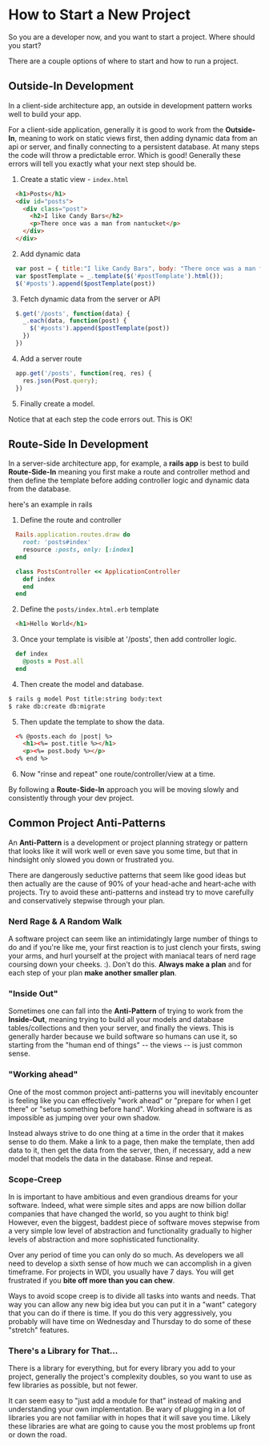 # How to Start a New Project

So you are a developer now, and you want to start a project. Where should you start?

There are a couple options of where to start and how to run a project.

## Outside-In Development

In a client-side architecture app, an outside in development pattern works well to build your app.

For a client-side application, generally it is good to work from the **Outside-In**, meaning to work on static views first, then adding dynamic data from an api or server, and finally connecting to a persistent database. At many steps the code will throw a predictable error. Which is good! Generally these errors will tell you exactly what your next step should be.

1. Create a static view - `index.html`

  ```html
    <h1>Posts</h1>
    <div id="posts">
      <div class="post">
        <h2>I like Candy Bars</h2>
        <p>There once was a man from nantucket</p>
      </div>
    </div>
  ```

2. Add dynamic data
  ```js
    var post = { title:"I like Candy Bars", body: "There once was a man from nantucket"}
    var $postTemplate = _.template($('#postTemplate').html());
    $('#posts').append($postTemplate(post))
  ```
3. Fetch dynamic data from the server or API

  ```js
    $.get('/posts', function(data) {
      _.each(data, function(post) {
        $('#posts').append($postTemplate(post))
      })
    })
  ```
4. Add a server route
  ```js
    app.get('/posts', function(req, res) {
      res.json(Post.query);
    })
  ```

5. Finally create a model.

Notice that at each step the code errors out. This is OK!


## Route-Side In Development

In a server-side architecture app, for example, a **rails app** is best to build **Route-Side-In** meaning you first make a route and controller method and then define the template before adding controller logic and dynamic data from the database.

here's an example in rails

1. Define the route and controller

  ```ruby
    Rails.application.routes.draw do
      root: 'posts#index'
      resource :posts, only: [:index]
    end
  ```
  ```ruby
    class PostsController << ApplicationController
      def index
      end
    end
  ```
2. Define the `posts/index.html.erb` template

  ```html
    <h1>Hello World</h1>
  ```

3. Once your template is visible at '/posts', then add controller logic.
  ```ruby
    def index
      @posts = Post.all
    end
  ```

4. Then create the model and database.
  ```bash
  $ rails g model Post title:string body:text
  $ rake db:create db:migrate
  ```

5. Then update the template to show the data.

  ```html
    <% @posts.each do |post| %>
      <h1><%= post.title %></h1>
      <p><%= post.body %></p>
    <% end %>
  ```
6. Now "rinse and repeat" one route/controller/view at a time.

By following a **Route-Side-In** approach you will be moving slowly and consistently through your dev project.

## Common Project Anti-Patterns

An **Anti-Pattern** is a development or project planning strategy or pattern that looks like it will work well or even save you some time, but that in hindsight only slowed you down or frustrated you.

There are dangerously seductive patterns that seem like good ideas but then actually are the cause of 90% of your head-ache and heart-ache with projects. Try to avoid these anti-patterns and instead try to move carefully and conservatively stepwise through your plan.

### Nerd Rage & A Random Walk

A software project can seem like an intimidatingly large number of things to do and if you're like me, your first reaction is to just clench your firsts, swing your arms, and hurl yourself at the project with maniacal tears of nerd rage coursing down your cheeks. :). Don't do this. **Always make a plan** and for each step of your plan **make another smaller plan**.

### "Inside Out"

Sometimes one can fall into the **Anti-Pattern** of trying to work from the **Inside-Out**, meaning trying to build all your models and database tables/collections and then your server, and finally the views. This is generally harder because we build software so humans can use it, so starting from the "human end of things" -- the views -- is just common sense.

### "Working ahead"

One of the most common project anti-patterns you will inevitably encounter is feeling like you can effectively "work ahead" or "prepare for when I get there" or "setup something before hand". Working ahead in software is as impossible as jumping over your own shadow.

Instead always strive to do one thing at a time in the order that it makes sense to do them. Make a link to a page, then make the template, then add data to it, then get the data from the server, then, if necessary, add a new model that models the data in the database. Rinse and repeat.

### Scope-Creep

In is important to have ambitious and even grandious dreams for your software. Indeed, what were simple sites and apps are now billion dollar companies that have changed the world, so you aught to think big! However, even the biggest, baddest piece of software moves stepwise from a very simple low level of abstraction and functionality gradually to higher levels of abstraction and more sophisticated functionality.

Over any period of time you can only do so much. As developers we all need to develop a sixth sense of how much we can accomplish in a given timeframe. For projects in WDI, you usually have 7 days. You will get frustrated if you **bite off more than you can chew**.

Ways to avoid scope creep is to divide all tasks into wants and needs. That way you can allow any new big idea but you can put it in a "want" category that you can do if there is time. If you do this very aggressively, you probably will have time on Wednesday and Thursday to do some of these "stretch" features.

### There's a Library for That...

There is a library for everything, but for every library you add to your project, generally the project's complexity doubles, so you want to use as few libraries as possible, but not fewer.

It can seem easy to "just add a module for that" instead of making and understanding your own implementation. Be wary of plugging in a lot of libraries you are not familiar with in hopes that it will save you time. Likely these libraries are what are going to cause you the most problems up front or down the road.
